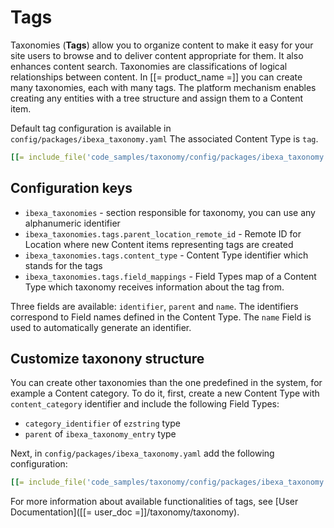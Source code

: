 # Tags

Taxonomies (**Tags**) allow you to organize content to make it easy for your site users to browse and to deliver content appropriate for them. It also enhances content search.
Taxonomies are classifications of logical relationships between content.
In [[= product_name =]] you can create many taxonomies, each with many tags. The platform mechanism enables creating any entities with a tree structure and assign them to a Content item.

Default tag configuration is available in `config/packages/ibexa_taxonomy.yaml`
The associated Content Type is `tag`.

``` yaml
[[= include_file('code_samples/taxonomy/config/packages/ibexa_taxonomy.yaml', 1, 9 )=]]
```

## Configuration keys

* `ibexa_taxonomies` - section responsible for taxonomy, you can use any alphanumeric identifier
* `ibexa_taxonomies.tags.parent_location_remote_id` - Remote ID for Location where new Content items representing tags are created
* `ibexa_taxonomies.tags.content_type` - Content Type identifier which stands for the tags
* `ibexa_taxonomies.tags.field_mappings` - Field Types map of a Content Type which taxonomy receives information about the tag from. 

Three fields are available: `identifier`, `parent` and `name`.
The identifiers correspond to Field names defined in the Content Type. The `name` Field is used to automatically generate an identifier.

## Customize taxonony structure

You can create other taxonomies than the one predefined in the system, for example a Content category.
To do it, first, create a new Content Type with `content_category` identifier and include the following Field Types:

* `category_identifier` of `ezstring` type
* `parent` of `ibexa_taxonomy_entry` type

Next, in `config/packages/ibexa_taxonomy.yaml` add the following configuration:

``` yaml
[[= include_file('code_samples/taxonomy/config/packages/ibexa_taxonomy.yaml')=]]
```

For more information about available functionalities of tags, see [User Documentation]([[= user_doc =]]/taxonomy/taxonomy).
